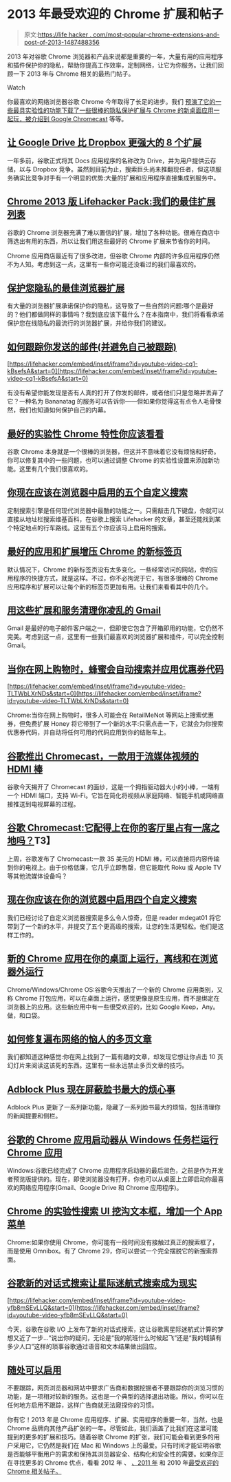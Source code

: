 # 2013 年最受欢迎的 Chrome 扩展和帖子

> 原文:[https://life hacker . com/most-popular-chrome-extensions-and-post-of-2013-1487488356](https://lifehacker.com/most-popular-chrome-extensions-and-posts-of-2013-1487488356)

2013 年对谷歌 Chrome 浏览器和产品来说都是重要的一年，大量有用的应用程序和插件保护你的隐私，帮助你提高工作效率，定制网络，让它为你服务。让我们回顾一下 2013 年与 Chrome 相关的最热门帖子。

Watch

你最喜欢的网络浏览器谷歌 Chrome 今年取得了长足的进步。我们 [预演了它的一些最具实验性的功能](https://lifehacker.com/the-best-experimental-chrome-features-you-should-check-478620752)[下载了一些很棒的隐私保护扩展](http://lifehacker.com/the-best-browser-extensions-that-protect-your-privacy-479408034)[与 Chrome 的新桌面应用](http://lifehacker.com/new-chrome-apps-run-on-your-desktop-offline-and-outsid-1258080268)[一起玩，被介绍到 Google Chromecast](http://lifehacker.com/chrome-unveils-the-chromecast-an-hdmi-stick-for-stream-897062318) 等等。

## [让 Google Drive 比 Dropbox 更强大的 8 个扩展](http://lifehacker.com/8-extensions-that-make-google-drive-better-than-dropbox-498740515)

一年多前，谷歌正式将其 Docs 应用程序的名称改为 Drive，并为用户提供云存储，以与 Dropbox 竞争。虽然到目前为止，搜索巨头尚未推翻现任者，但这项服务确实比竞争对手有一个明显的优势:大量的扩展和应用程序直接集成到服务中。

## [Chrome 2013 版 Lifehacker Pack:我们的最佳扩展列表](http://lifehacker.com/lifehacker-pack-for-chrome-2013-our-list-of-the-best-e-880863393)

谷歌的 Chrome 浏览器充满了难以置信的扩展，增加了各种功能。很难在商店中筛选出有用的东西，所以让我们用这些最好的 Chrome 扩展来节省你的时间。

Chrome 应用商店最近有了很多改进，但谷歌 Chrome 内部的许多应用程序仍然不为人知。考虑到这一点，这里有一些你可能还没看过的我们最喜欢的。

## [保护您隐私的最佳浏览器扩展](http://lifehacker.com/the-best-browser-extensions-that-protect-your-privacy-479408034)

有大量的浏览器扩展承诺保护你的隐私，这导致了一些自然的问题:哪个是最好的？他们都做同样的事情吗？我到底应该下载什么？在本指南中，我们将看看承诺保护您在线隐私的最流行的浏览器扩展，并给你我们的建议。

## [如何跟踪你发送的邮件(并避免自己被跟踪)](http://lifehacker.com/how-to-track-the-emails-you-send-and-avoid-being-track-5981928)

 [https://lifehacker.com/embed/inset/iframe?id=youtube-video-cq1-kBsefsA&start=0](https://lifehacker.com/embed/inset/iframe?id=youtube-video-cq1-kBsefsA&start=0) 

有没有希望你能发现是否有人真的打开了你发的邮件，或者他们只是忽略并丢弃了它？一种名为 Bananatag 的服务可以告诉你——但如果你觉得这有点令人毛骨悚然，我们也知道如何保护自己的内幕。

## [最好的实验性 Chrome 特性你应该看看](http://lifehacker.com/the-best-experimental-chrome-features-you-should-check-478620752)

谷歌 Chrome 本身就是一个很棒的浏览器，但这并不意味着它没有烦恼和好奇。你可以修复其中的一些问题，也可以通过调整 Chrome 的实验性设置来添加新功能。这里有几个我们很喜欢的。

## [你现在应该在浏览器中启用的五个自定义搜索](http://lifehacker.com/five-custom-searches-you-should-enable-in-your-browser-5971715)

定制搜索引擎是任何现代浏览器中最酷的功能之一。只需敲击几下键盘，你就可以直接从地址栏搜索维基百科，在谷歌上搜索 Lifehacker 的文章，甚至还能找到某个特定地点的行车路线。这里有五个你应该马上启用的搜索。

## [最好的应用和扩展增压 Chrome 的新标签页](http://lifehacker.com/the-best-apps-and-extensions-to-supercharge-chromes-ne-982659508)

默认情况下，Chrome 的新标签页没有太多变化。一些经常访问的网站，你的应用程序的快捷方式，就是这样。不过，你不必拘泥于它，有很多很棒的 Chrome 应用程序和扩展可以让每个新的标签页更加有用。让我们来看看其中的几个。

## [用这些扩展和服务清理你凌乱的 Gmail](http://lifehacker.com/clean-up-your-messy-gmail-with-these-extensions-and-ser-5976045)

Gmail 是最好的电子邮件客户端之一，但即使它包含了开箱即用的功能，它仍然不完美。考虑到这一点，这里有一些我们最喜欢的浏览器扩展和插件，可以完全控制 Gmail。

## [当你在网上购物时，蜂蜜会自动搜索并应用优惠券代码](http://lifehacker.com/honey-automatically-searches-for-and-applies-coupon-cod-5978700)

 [https://lifehacker.com/embed/inset/iframe?id=youtube-video-TLTWbLXrNDs&start=0](https://lifehacker.com/embed/inset/iframe?id=youtube-video-TLTWbLXrNDs&start=0) 

Chrome:当你在网上购物时，很多人可能会在 RetailMeNot 等网站上搜索优惠券，但免费扩展 Honey 将它带到了一个新的水平:只需点击一下，它就会为你搜索优惠券代码，并自动将任何可用的代码应用到你的结账车上。

## [谷歌推出 Chromecast，一款用于流媒体视频的 HDMI 棒](http://lifehacker.com/chrome-unveils-the-chromecast-an-hdmi-stick-for-stream-897062318)

谷歌今天揭开了 Chromecast 的面纱，这是一个拇指驱动器大小的小棒，一端有一个 HDMI 端口，支持 Wi-Fi。它旨在简化将视频从家庭网络、智能手机或网络直接推送到电视屏幕的过程。

## [谷歌 Chromecast:它配得上在你的客厅里占有一席之地吗？](http://lifehacker.com/google-chromecast-does-it-deserve-a-place-in-your-livi-945082974)T3】

上周，谷歌发布了 Chromecast:一款 35 美元的 HDMI 棒，可以直接将内容传输到你的电视上。由于价格低廉，它几乎立即售罄，但它能取代 Roku 或 Apple TV 等其他流媒体设备吗？

## [现在你应该在你的浏览器中启用四个自定义搜索](http://lifehacker.com/four-more-custom-searches-you-should-enable-in-your-bro-5973225)

我们已经讨论了自定义浏览器搜索是多么令人惊奇，但是 reader mdegat01 将它带到了一个新的水平，并提交了五个更高级的搜索，让您的生活更轻松。他们是这样工作的。

## [新的 Chrome 应用在你的桌面上运行，离线和在浏览器外运行](http://lifehacker.com/new-chrome-apps-run-on-your-desktop-offline-and-outsid-1258080268)

Chrome/Windows/Chrome OS:谷歌今天推出了一个新的 Chrome 应用类别，又称 Chrome 打包应用，可以在桌面上运行，感觉更像是原生应用，而不是绑定在浏览器上的应用。这些新应用中有一些很受欢迎的，比如 Google Keep，Any。做，和口袋。

## [如何修复遍布网络的恼人的多页文章](http://lifehacker.com/how-to-fix-annoying-multi-page-articles-all-over-the-we-1164869508)

我们都知道这种感觉:你在网上找到了一篇有趣的文章，却发现它想让你点击 10 页幻灯片来阅读这该死的东西。这里有一些永远禁止多页文章的技巧。

## [Adblock Plus 现在屏蔽脸书最大的烦心事](http://lifehacker.com/adblock-plus-now-blocks-facebooks-biggest-annoyances-1449271656)

Adblock Plus 更新了一系列新功能，隐藏了一系列脸书最大的烦恼，包括清理你的新闻提要和侧栏。

## [谷歌的 Chrome 应用启动器从 Windows 任务栏运行 Chrome 应用](http://lifehacker.com/googles-chrome-app-launcher-runs-chrome-apps-from-the-838022840)

Windows:谷歌已经完成了 Chrome 应用程序启动器的最后润色，之前是作为开发者预览版提供的。现在，即使浏览器没有打开，你也可以从桌面上立即启动你最喜欢的网络应用程序(Gmail、Google Drive 和 Chrome 应用程序)。

## [Chrome 的实验性搜索 UI 挖沟文本框，增加一个 App 菜单](http://lifehacker.com/chromes-experimental-search-ui-ditches-the-text-box-a-1179135092)

Chrome:如果你使用 Chrome，你可能有一段时间没有接触过真正的搜索框了，而是使用 Omnibox。有了 Chrome 29，你可以尝试一个完全摆脱它的新搜索界面。

## [谷歌新的对话式搜索让星际迷航式搜索成为现实](http://lifehacker.com/googles-new-conversational-search-makes-star-trek-styl-506833940)

 [https://lifehacker.com/embed/inset/iframe?id=youtube-video-yfb8mSEvLLQ&start=0](https://lifehacker.com/embed/inset/iframe?id=youtube-video-yfb8mSEvLLQ&start=0) 

今天，谷歌在谷歌 I/O 上发布了新的对话式搜索，这让谷歌离星际迷航式计算的梦想又近了一步...“说出你的疑问，无论是“我的航班什么时候起飞”还是“我的城镇有多少人口”这样的琐事谷歌通过语音和文本结果做出回应。

## [随处可以启用](http://lifehacker.com/everywhere-you-can-enable-do-not-track-1006138985)

不要跟踪，网页浏览器和网站中要求广告商和数据挖掘者不要跟踪你的浏览习惯的功能，是一项相对较新的服务。这也是一个典型的选择退出功能。所以，你可以在任何地方启用不跟踪，这样广告商就无法窥探你的习惯。

你有它！2013 年是 Chrome 应用程序、扩展、实用程序的重要一年，当然，也是 Chrome 品牌向其他产品扩张的一年。尽管如此，我们涵盖了比我们在这里可能提到的更多的扩展和技巧。随着谷歌 Chrome 的扩张，我们可能会看到更多的用户采用它，它仍然是我们在 Mac 和 Windows 上的最爱。只有时间才能证明谷歌是否能够平衡用户的需求和保持其浏览器安全、结构化和安全性的需要。如果你正在寻找更多的 Chrome 优点，看看 2012 年 、 [、2011 年](http://lifehacker.com/most-popular-chrome-extensions-and-posts-of-2011-5871216) 和 2010 年[最受欢迎的 Chrome 相关帖子。](http://lifehacker.com/most-popular-chrome-extensions-and-posts-of-2010-5720750)